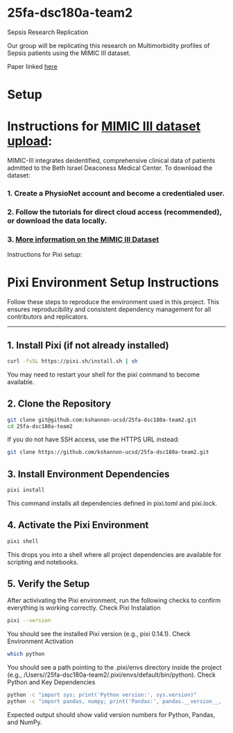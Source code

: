 # 25fa-dsc180a-team2
Sepsis Research Replication

Our group will be replicating this research on Multimorbidity profiles of Sepsis patients using the MIMIC III dataset.

Paper linked [here](https://ccforum.biomedcentral.com/articles/10.1186/s13054-019-2486-6#Sec14)

# Setup
# Instructions for [MIMIC III dataset upload](https://mimic.mit.edu/docs/gettingstarted/):
MIMIC-III integrates deidentified, comprehensive clinical data of patients admitted to the Beth Israel Deaconess Medical Center. To download the dataset:

### 1. Create a PhysioNet account and become a credentialed user.
### 2. Follow the tutorials for direct cloud access (recommended), or download the data locally.
### 3. [More information on the MIMIC III Dataset](https://physionet.org/content/mimiciii/1.4/)

Instructions for Pixi setup:
# Pixi Environment Setup Instructions

Follow these steps to reproduce the environment used in this project. This ensures reproducibility and consistent dependency management for all contributors and replicators.

---

## 1. Install Pixi (if not already installed)

```bash
curl -fsSL https://pixi.sh/install.sh | sh
```
You may need to restart your shell for the pixi command to become available.

## 2. Clone the Repository

```bash
git clone git@github.com:kshannon-ucsd/25fa-dsc180a-team2.git
cd 25fa-dsc180a-team2
```
If you do not have SSH access, use the HTTPS URL instead:

```bash
git clone https://github.com/kshannon-ucsd/25fa-dsc180a-team2.git
```

## 3. Install Environment Dependencies

```bash
pixi install
```
This command installs all dependencies defined in pixi.toml and pixi.lock.

## 4. Activate the Pixi Environment

```bash
pixi shell
```
This drops you into a shell where all project dependencies are available for scripting and notebooks.

## 5. Verify the Setup

After activivating the Pixi environment, run the following checks to confirm everything is working correctly.
Check Pixi Instalation
```bash
pixi --version
```
You should see the installed Pixi version (e.g., pixi 0.14.1).
Check Environment Activation
```bash
which python
```
You should see a path pointing to the .pixi/envs directory inside the project (e.g.,
/Users/<yourname>/25fa-dsc180a-team2/.pixi/envs/default/bin/python).
Check Python and Key Dependencies
```bash
python -c "import sys; print('Python version:', sys.version)"
python -c "import pandas, numpy; print('Pandas:', pandas.__version__, '| Numpy:', numpy.__version__)"
```
Expected output should show valid version numbers for Python, Pandas, and NumPy.


